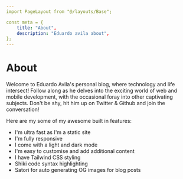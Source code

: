 ```yaml
---
import PageLayout from "@/layouts/Base";

const meta = {
	title: "About",
	description: "Eduardo avila about",
};
---
```


<PageLayout meta={meta}>
	<div class="space-y-6">
		<h1 class="title">About</h1>
		<p>
			Welcome to Eduardo Avila's personal blog, where technology and life intersect! Follow along as he delves into the exciting world of web and mobile development, with the occasional foray into other captivating subjects. Don't be shy, hit him up on Twitter & Github and join the conversation!
		</p>
		<p>Here are my some of my awesome built in features:</p>
		<ul class="list-inside list-disc">
			<li>I'm ultra fast as I'm a static site</li>
			<li>I'm fully responsive</li>
			<li>I come with a light and dark mode</li>
			<li>I'm easy to customise and add additional content</li>
			<li>I have Tailwind CSS styling</li>
			<li>Shiki code syntax highlighting</li>
			<li>Satori for auto generating OG images for blog posts</li>
		</ul>
	</div>
</PageLayout>
